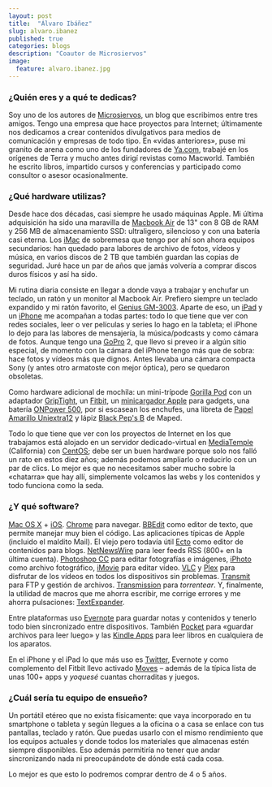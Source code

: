 ```yaml
---
layout: post
title:  "Álvaro Ibáñez"
slug: alvaro.ibanez
published: true
categories: blogs
description: "Coautor de Microsiervos"
image:
  feature: alvaro.ibanez.jpg
---
```


### ¿Quién eres y a qué te dedicas?

Soy uno de los autores de [Microsiervos][microsiervos], un blog que escribimos
entre tres amigos. Tengo una empresa que hace proyectos para Internet;
últimamente nos dedicamos a crear contenidos divulgativos para medios de
comunicación y empresas de todo tipo. En «vidas anteriores», puse mi granito de
arena como uno de los fundadores de [Ya.com][yacom], trabajé en los orígenes de
Terra y mucho antes dirigí revistas como Macworld. También he escrito libros,
impartido cursos y conferencias y participado como consultor o asesor
ocasionalmente.

[microsiervos]: http://www.microsiervos.com
[yacom]: http://ya.com

### ¿Qué hardware utilizas?

Desde hace dos décadas, casi siempre he usado máquinas Apple. Mi última
adquisición ha sido una maravilla de [Macbook Air][macbook-air] de 13" con 8 GB
de RAM y 256 MB de almacenamiento SSD: ultraligero, silencioso y con una
batería casi eterna. Los [iMac][imac] de sobremesa que tengo por ahí son ahora
equipos secundarios: han quedado para labores de archivo de fotos, vídeos y
música, en varios discos de 2 TB que también guardan las copias de seguridad.
Juré hace un par de años que jamás volvería a comprar discos duros físicos y
así ha sido.

Mi rutina diaria consiste en llegar a donde vaya a trabajar y enchufar un
teclado, un ratón y un monitor al Macbook Air. Prefiero siempre un teclado
expandido y mi ratón favorito, el [Genius GM-3003][gm3003]. Aparte de eso, un
[iPad][ipad] y un  [iPhone][iphone] me acompañan a todas partes: todo lo que
tiene que ver con redes  sociales, leer o ver películas y series lo hago en la
tableta; el iPhone lo dejo  para las labores de mensajería, la música/podcasts y
como cámara de fotos. Aunque tengo una [GoPro][gopro] 2, que llevo si preveo ir
a algún sitio especial, de momento con la cámara del iPhone tengo más que de
sobra: hace fotos y vídeos más que dignos. Antes llevaba una cámara compacta
Sony (y antes otro armatoste con mejor óptica), pero se quedaron obsoletas.

Como hardware adicional de mochila: un mini-trípode [Gorilla Pod][gorilla-pod]
con un adaptador [GripTight][griptight], un [Fitbit][fitbit], un [minicargador
Apple][minicargador] para gadgets, una batería [ONPower 500][onpower-500], por
si escasean los enchufes, una libreta de [Papel Amarillo Uniextra12][uniextra12]
y lápiz [Black Pep's B][black-peps] de Maped.

Todo lo que tiene que ver con los proyectos de Internet en los que trabajamos
está alojado en un servidor dedicado-virtual en [MediaTemple][mediatemple]
(California) con [CentOS][centos]; debe ser un buen hardware porque solo nos
falló un rato en estos diez años; además podemos ampliarlo o reducirlo con un
par de clics. Lo mejor es que no necesitamos saber mucho sobre la «chatarra»
que hay allí, simplemente volcamos las webs y los contenidos y todo funciona
como la seda.

[macbook-air]: http://www.apple.com/es/macbook-air/
[imac]: http://www.apple.com/es/imac/
[gm3003]: http://www.genius-europe.com/en/produktdetail.php?ID2=33&ID=24&ID3=47
[ipad]: http://www.apple.com/es/ipad/
[iphone]: http://www.apple.com/es/iphone/
[gopro]: http://es.gopro.com/products
[gorilla-pod]: http://joby.com/gorillapod
[griptight]: http://joby.com/smartphones/griptight-mount
[fitbit]: http://www.fitbit.com/es
[minicargador]: http://store.apple.com/es/product/MD813ZM/A/adaptador-de-corriente-usb-de-5%C2%A0w-de-apple?fnode=48
[onpower-500]: http://www.decathlon.es/cargador-onpower-500-travel-id_8238142.html
[uniextra12]: http://www.kalamazoo.es/bloc-con-tapa-de-papel-amarillo-uniextra-a4/cbs/51865.html
[black-peps]: http://www.maped.com/en/products/writing-instruments/lead-pencils/black-pep-s-classic
[mediatemple]: http://mediatemple.net/
[centos]: http://www.centos.org/


### ¿Y qué software?

[Mac OS X][osx] + [iOS][ios]. <a 
href="https://www.google.com/intl/es/chrome/browser/">Chrome</a> para navegar. 
<a href="http://www.barebones.com/products/bbedit/">BBEdit</a> como editor de 
texto, que permite manejar muy bien el código. Las aplicaciones típicas de Apple 
(incluido el maldito Mail). El viejo pero todavía útil 
<a href="http://illuminex.com/ecto/">Ecto</a> como editor de contenidos para 
blogs. <a href="http://netnewswireapp.com/">NetNewsWire</a> para leer feeds RSS 
(800+ en la última cuenta). <a 
hreF="http://www.adobe.com/es/products/photoshop.html">Photoshop CC</a> para 
editar fotografías e imágenes, 
<a href="http://www.apple.com/es/mac/iphoto/">iPhoto</a> como archivo 
fotográfico, <a href="https://www.apple.com/es/mac/imovie/">iMovie</a> para 
editar vídeo. <a href="http://www.videolan.org/vlc/">VLC</a> y <a 
href="https://www.plexapp.com/">Plex</a> para disfrutar de los vídeos en todos 
los dispositivos sin problemas. 
<a href="http://panic.com/transmit/">Transmit</a> para FTP y gestión de 
archivos. <a href="http://www.transmissionbt.com/">Transmission</a> para 
<em>torrentear</em>. Y, finalmente, la utilidad de macros que me ahorra 
escribir, me corrige errores y me ahorra pulsaciones: <a 
href="http://smilesoftware.com/TextExpander">TextExpander</a>.

Entre plataformas uso <a href="http://evernote.com/">Evernote</a> para guardar 
notas y contenidos y tenerlo todo bien sincronizado entre dispositivos. También 
<a href="http://getpocket.com/">Pocket</a> para «guardar archivos para leer 
luego» y las <a 
href="http://www.amazon.com/gp/feature.html?docId=1000493771">Kindle 
Apps</a> para leer libros en cualquiera de los aparatos.

En el iPhone y el iPad lo que más uso es <a 
href="http://www.twitter.com">Twitter</a>, Evernote y como complemento del 
Fitbit llevo activado 
<a href="http://www.microsiervos.com/archivo/gadgets/app-moves-convierte-movil-gadget-tipo-fitbit-fuelband.html">Moves</a> 
– además de la típica lista de unas 100+ apps y <em>yoquesé</em> cuantas 
chorraditas y juegos.

[osx]: http://www.apple.com/es/osx/
[ios]: http://www.apple.com/es/ios/

### ¿Cuál sería tu equipo de ensueño?

Un portátil etéreo que no exista físicamente: que vaya incorporado en tu 
smartphone o tableta y según llegues a la oficina o a casa se enlace con tus 
pantallas, teclado y ratón. Que puedas usarlo con el mismo rendimiento que los 
equipos actuales y donde todos los materiales que almacenas estén siempre 
disponibles. Eso además permitiría no tener que andar sincronizando nada ni 
preocupándote de dónde está cada cosa.

Lo mejor es que esto lo podremos comprar dentro de 4 o 5 años.
